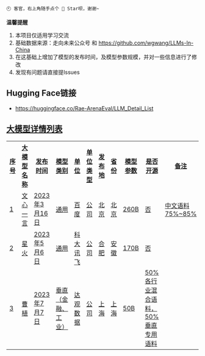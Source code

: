 ```
🕙 客官，右上角随手点个 🌟 Star呗，谢谢~
```
 
**温馨提醒**
 
1. 本项目仅适用学习交流
2. 基础数据来源：走向未来公众号 和 https://github.com/wgwang/LLMs-In-China
3. 在这基础上增加了模型的发布时间，及模型参数规模，并对一些信息进行了修改
4. 发现有问题请直接提Issues
 
## Hugging Face链接
 
- https://huggingface.co/Rae-ArenaEval/LLM_Detail_List
 
  <a href="https://huggingface.co/Rae-ArenaEval/LLM_Detail_List">
 
  
 
## 大模型详情列表
<table>
	<tr>
		<th>序号</font></th>
    		<th>大模型名称</font></th>
		<th>发布时间</font></th>
		<th>模型类别</font></th> 
    		<th>单位</font></th>
    		<th>单位类型</font></th> 
		<th>发布地</font></th> 
		<th>省份</font></th>
    		<th>模型参数</font></th> 
		<th>是否开源</font></th> 
    		<th>备注</font></th> 
	</tr>
	<tr>
		<td> 1 </td>
		<td> 文心一言 </td>
		<td> 2023年3月16日 </td>
		<td> 通用 </td>
		<td> 百度 </td>
		<td> 公司 </td>
		<td> 北京 </td>
		<td> 北京 </td>
		<td> 260B </td>
		<td> 否 </td>
		<td> 中文语料75%~85% </td>
	</tr>
 	<tr>
    		<td> 2 </td>
    		<td> 星火 </td>
    		<td> 2023年5月6日 </td>
		<td> 通用 </td>
		<td> 科大讯飞 </td>
		<td> 公司 </td>
		<td> 合肥 </td>
		<td> 安徽 </td>
		<td> 170B </td>
		<td> 否 </td>
		<td>  </td>
	</tr>
 	<tr>
		<td> 3 </td>
		<td> 曹植 </td>
		<td> 2023年7月7日 </td>
		<td> 垂直（金融、工业） </td>
		<td> 达观数据 </td>
		<td> 公司 </td>
		<td> 上海 </td>
		<td> 上海 </td>
		<td> 50B </td>
		<td> 50%各行业混合语料，50%垂直专用语料 </td>
	</tr>
</table>

